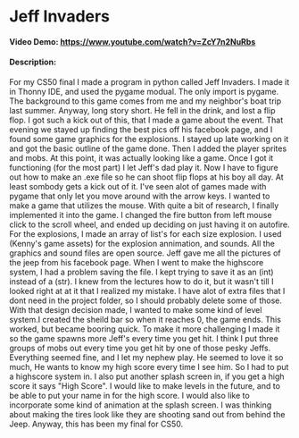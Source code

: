 # Jeff Invaders
#### Video Demo:  <https://www.youtube.com/watch?v=ZcY7n2NuRbs>
#### Description:
  For my CS50 final I made a program in python called Jeff Invaders. I
made it in Thonny IDE, and used the pygame modual. The only import is pygame. The
background to this game comes from me and my neighbor's boat trip last summer.
Anyway, long story short. He fell in the drink, and lost a flip flop. I got
such a kick out of this, that I made a game about the event. That evening we
stayed up finding the best pics off his facebook page, and I found some game
graphics for the explosions. I stayed up late working on it and got the basic
outline of the game done. Then I added the player sprites and mobs. At this point,
it was actually looking like a game. Once I got it functioning (for the most part)
I let Jeff's dad play it. Now I have to figure out how to make an .exe file
so he can shoot flip flops at his boy all day. At least sombody gets a kick out of
it. I've seen alot of games made with pygame that only let you move around with
the arrow keys. I wanted to make a game that utilizes the mouse. With quite a
bit of research, I finally implemented it into the game. I changed the fire
button from left mouse click to the scroll wheel, and ended up deciding on just
having it on autofire. For the explosions, I made an array of list's for each size
explosion. I used (Kenny's game assets) for the explosion annimation, and sounds.
All the graphics and sound files are open source. Jeff gave me all the pictures
of the jeep from his facebook page. When I went to make the highscore system, I
had a problem saving the file. I kept trying to save it as an (int) instead of a
(str). I knew from the lectures how to do it, but it wasn't till I looked right at
at it that I realized my mistake. I have alot of extra files that I dont need in
the project folder, so I should probably delete some of those. With that design 
decision made, I wanted to make some kind of level system.I created the sheild 
bar so when it reaches 0, the game ends. This worked, but became booring quick. 
To make it more challenging I made it so the game spawns more Jeff's every time 
you get hit. I think I put three groups of mobs out every time you get hit by one 
of those pesky Jeffs. Everything seemed fine, and I let my nephew play. He seemed to 
love it so much, He wants to know my high score every time I see him. So I had to 
put a highscore system in. I also put another splash screen in, if you get a high 
score it says "High Score".  I would like to make levels in the future, and to be able 
to put your name in for the high score. I would also like to incorporate some kind 
of animation at the splash screen. I was thinking about making the tires look like 
they are shooting sand out from behind the Jeep. Anyway, this has been my final for CS50.


